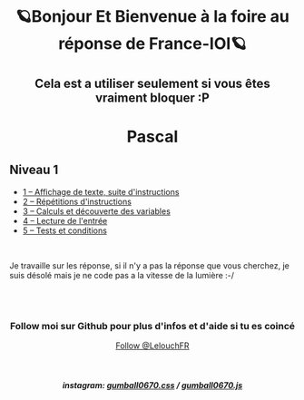 <h1 align="center">🪐Bonjour Et Bienvenue à la foire au réponse de France-IOI🪐</h1>
<h2 align="center">Cela est a utiliser seulement si vous êtes vraiment bloquer :P</h2>
<h1 align="center">Pascal</h1>


## Niveau 1
<ul>
  <li><a href="https://github.com/LelouchFR/France-IOI/tree/main/Pascal/Niveau%201/1%20%E2%80%93%20Affichage%20de%20texte%2C%20suite%20d'instructions">1 – Affichage de texte, suite d'instructions</a></li>
  <li><a href="https://github.com/LelouchFR/France-IOI/tree/main/Pascal/Niveau%201/2%20%E2%80%93%20R%C3%A9p%C3%A9titions%20d'instructions">2 – Répétitions d'instructions</a></li>
  <li><a href="https://github.com/LelouchFR/France-IOI/tree/main/Pascal/Niveau%201/3%20%E2%80%93%20Calculs%20et%20d%C3%A9couverte%20des%20variables">3 – Calculs et découverte des variables</a></li>
  <li><a href="https://github.com/LelouchFR/France-IOI/tree/main/Pascal/Niveau%201/4%20%E2%80%93%20Lecture%20de%20l'entr%C3%A9e">4 – Lecture de l'entrée</a></li>
  <li><a href="https://github.com/LelouchFR/France-IOI/tree/main/Pascal/Niveau%201/5%20%E2%80%93%20Tests%20et%20conditions">5 – Tests et conditions</a></li>
</ul>


<br>
<p>Je travaille sur les réponse, si il n'y a pas la réponse que vous cherchez, je suis désolé mais je ne code pas a la vitesse de la lumière :-/</p>
<br><br>
<h3 align="center">Follow moi sur Github pour plus d'infos et d'aide si tu es coincé</h3>
<div align="center">
  <a href="https://github.com/LelouchFR" align="center">Follow @LelouchFR</a><br><br><br>
  <h5 align="center">instagram: <a href="https://www.instagram.com/gumball0670.css">gumball0670.css</a> / <a href="https://www.instagram.com/gumball0670.js">gumball0670.js</a></h5>
</div>
